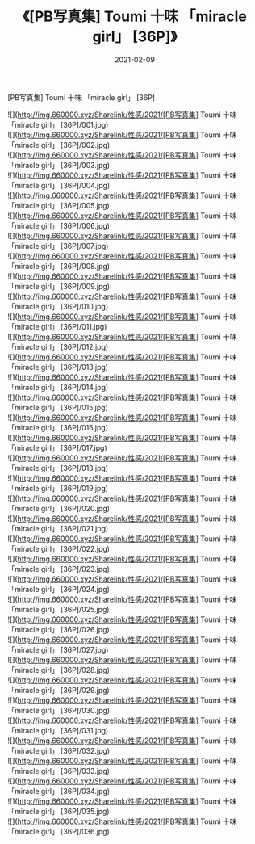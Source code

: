 ﻿---
layout: post
title:  《[PB写真集] Toumi 十味 「miracle girl」 [36P]》
date:   2021-02-09
img: http://img.660000.xyz/Sharelink/性感/2021/[PB写真集] Toumi 十味 「miracle girl」 [36P]/000.jpg
categories: [美女, 清纯, 唯美]
---

[PB写真集] Toumi 十味 「miracle girl」 [36P]

  ![](http://img.660000.xyz/Sharelink/性感/2021/[PB写真集] Toumi 十味 「miracle girl」 [36P]/001.jpg) <br> ![](http://img.660000.xyz/Sharelink/性感/2021/[PB写真集] Toumi 十味 「miracle girl」 [36P]/002.jpg) <br> ![](http://img.660000.xyz/Sharelink/性感/2021/[PB写真集] Toumi 十味 「miracle girl」 [36P]/003.jpg) <br> ![](http://img.660000.xyz/Sharelink/性感/2021/[PB写真集] Toumi 十味 「miracle girl」 [36P]/004.jpg) <br> ![](http://img.660000.xyz/Sharelink/性感/2021/[PB写真集] Toumi 十味 「miracle girl」 [36P]/005.jpg) <br> ![](http://img.660000.xyz/Sharelink/性感/2021/[PB写真集] Toumi 十味 「miracle girl」 [36P]/006.jpg) <br> ![](http://img.660000.xyz/Sharelink/性感/2021/[PB写真集] Toumi 十味 「miracle girl」 [36P]/007.jpg) <br> ![](http://img.660000.xyz/Sharelink/性感/2021/[PB写真集] Toumi 十味 「miracle girl」 [36P]/008.jpg) <br> ![](http://img.660000.xyz/Sharelink/性感/2021/[PB写真集] Toumi 十味 「miracle girl」 [36P]/009.jpg) <br> ![](http://img.660000.xyz/Sharelink/性感/2021/[PB写真集] Toumi 十味 「miracle girl」 [36P]/010.jpg) <br> ![](http://img.660000.xyz/Sharelink/性感/2021/[PB写真集] Toumi 十味 「miracle girl」 [36P]/011.jpg) <br> ![](http://img.660000.xyz/Sharelink/性感/2021/[PB写真集] Toumi 十味 「miracle girl」 [36P]/012.jpg) <br> ![](http://img.660000.xyz/Sharelink/性感/2021/[PB写真集] Toumi 十味 「miracle girl」 [36P]/013.jpg) <br> ![](http://img.660000.xyz/Sharelink/性感/2021/[PB写真集] Toumi 十味 「miracle girl」 [36P]/014.jpg) <br> ![](http://img.660000.xyz/Sharelink/性感/2021/[PB写真集] Toumi 十味 「miracle girl」 [36P]/015.jpg) <br> ![](http://img.660000.xyz/Sharelink/性感/2021/[PB写真集] Toumi 十味 「miracle girl」 [36P]/016.jpg) <br> ![](http://img.660000.xyz/Sharelink/性感/2021/[PB写真集] Toumi 十味 「miracle girl」 [36P]/017.jpg) <br> ![](http://img.660000.xyz/Sharelink/性感/2021/[PB写真集] Toumi 十味 「miracle girl」 [36P]/018.jpg) <br> ![](http://img.660000.xyz/Sharelink/性感/2021/[PB写真集] Toumi 十味 「miracle girl」 [36P]/019.jpg) <br> ![](http://img.660000.xyz/Sharelink/性感/2021/[PB写真集] Toumi 十味 「miracle girl」 [36P]/020.jpg) <br> ![](http://img.660000.xyz/Sharelink/性感/2021/[PB写真集] Toumi 十味 「miracle girl」 [36P]/021.jpg) <br> ![](http://img.660000.xyz/Sharelink/性感/2021/[PB写真集] Toumi 十味 「miracle girl」 [36P]/022.jpg) <br> ![](http://img.660000.xyz/Sharelink/性感/2021/[PB写真集] Toumi 十味 「miracle girl」 [36P]/023.jpg) <br> ![](http://img.660000.xyz/Sharelink/性感/2021/[PB写真集] Toumi 十味 「miracle girl」 [36P]/024.jpg) <br> ![](http://img.660000.xyz/Sharelink/性感/2021/[PB写真集] Toumi 十味 「miracle girl」 [36P]/025.jpg) <br> ![](http://img.660000.xyz/Sharelink/性感/2021/[PB写真集] Toumi 十味 「miracle girl」 [36P]/026.jpg) <br> ![](http://img.660000.xyz/Sharelink/性感/2021/[PB写真集] Toumi 十味 「miracle girl」 [36P]/027.jpg) <br> ![](http://img.660000.xyz/Sharelink/性感/2021/[PB写真集] Toumi 十味 「miracle girl」 [36P]/028.jpg) <br> ![](http://img.660000.xyz/Sharelink/性感/2021/[PB写真集] Toumi 十味 「miracle girl」 [36P]/029.jpg) <br> ![](http://img.660000.xyz/Sharelink/性感/2021/[PB写真集] Toumi 十味 「miracle girl」 [36P]/030.jpg) <br> ![](http://img.660000.xyz/Sharelink/性感/2021/[PB写真集] Toumi 十味 「miracle girl」 [36P]/031.jpg) <br> ![](http://img.660000.xyz/Sharelink/性感/2021/[PB写真集] Toumi 十味 「miracle girl」 [36P]/032.jpg) <br> ![](http://img.660000.xyz/Sharelink/性感/2021/[PB写真集] Toumi 十味 「miracle girl」 [36P]/033.jpg) <br> ![](http://img.660000.xyz/Sharelink/性感/2021/[PB写真集] Toumi 十味 「miracle girl」 [36P]/034.jpg) <br> ![](http://img.660000.xyz/Sharelink/性感/2021/[PB写真集] Toumi 十味 「miracle girl」 [36P]/035.jpg) <br> ![](http://img.660000.xyz/Sharelink/性感/2021/[PB写真集] Toumi 十味 「miracle girl」 [36P]/036.jpg) <br>